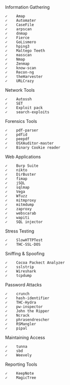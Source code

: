 Information Gathering

```
✓    Amap
✓    Automater
✓    CaseFile
✓    arpscan
✓    dnmap
✓    Fierce
✓    GoLismero
✓    hping3 
✓    Maltego Teeth
✓    masscan
✓    Nmap
✓    Zenmap
✓    know-scan
✓    Recon-ng
✓    theHarvester
✓    URLCrazy

```

Network Tools

```
✓    Autossh
✓    SET
✓    Exploit pack
✓    search-exploits

```

Forensics Tools

```
✓    pdf-parser
✓    pdfid
✓    peepdf
✓    OSXAuditor-master
✓    Binary Cookie reader

```

Web Applications

```
✓    Burp Suite
✓    nikto
✓    DirBuster
✓    fimap
✓    jSQL
✓    sqlmap
✓    Vega
✓    Wfuzz
✓    mitmproxy
✓    mitmdump
✓    zaproxy
✓    webscarab
✓    wapiti
✓    SQL injector

```

Stress Testing

```
✓    SlowHTTPTest
✓    THC-SSL-DOS

```

Sniffing & Spoofing

```
✓    Cocoa Packect Analyzer
✓    sslstrip
✓    Wireshark
✓    tcpdump

```

Password Attacks

```
✓    crunch
✓    hash-identifier
✓    THC-Hydra
✓    pw-inspector
✓    John the Ripper
✓    Ncrack
✓    phrasendrescher
✓    RSMangler
✓    pipal

```

Maintaining Access

```
✓    tunna
✓    sbd
✓    Weevely

```

Reporting Tools

```
✓    KeepNote
✓    MagicTree

```



